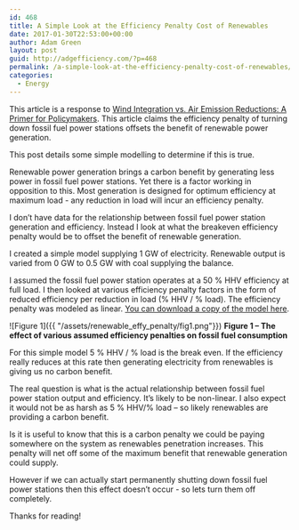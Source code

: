 ```yaml
---
id: 468
title: A Simple Look at the Efficiency Penalty Cost of Renewables
date: 2017-01-30T22:53:00+00:00
author: Adam Green
layout: post
guid: http://adgefficiency.com/?p=468
permalink: /a-simple-look-at-the-efficiency-penalty-cost-of-renewables/
categories:
  - Energy
---
```


This article is a response to [Wind Integration vs. Air Emission Reductions: A Primer for Policymakers](https://www.masterresource.org/integrationfirming/wind-integration-and-emissions/).  This article claims the efficiency penalty of turning down fossil fuel power stations offsets the benefit of renewable power generation.

This post details some simple modelling to determine if this is true.

Renewable power generation brings a carbon benefit by generating less power in fossil fuel power stations.  Yet there is a factor working in opposition to this. Most generation is designed for optimum efficiency at maximum load - any reduction in load will incur an efficiency penalty.

I don’t have data for the relationship between fossil fuel power station generation and efficiency. Instead I look at what the breakeven efficiency penalty would be to offset the benefit of renewable generation.

I created a simple model supplying 1 GW of electricity.  Renewable output is varied from 0 GW to 0.5 GW with coal supplying the balance.

I assumed the fossil fuel power station operates at a 50 % HHV efficiency at full load.  I then looked at various efficiency penalty factors in the form of reduced efficiency per reduction in load (% HHV / % load).   The efficiency penalty was modeled as linear.  [You can download a copy of the model here](https://github.com/ADGEfficiency/adgefficiency.github.io/blob/master/assets/renewable_effy_penalty/coal-efficiency-penalty-2017-01-30.xlsx).

![Figure 1]({{ "/assets/renewable_effy_penalty/fig1.png"}})
**Figure 1 – The effect of various assumed efficiency penalties on fossil fuel consumption**

For this simple model 5 % HHV / % load is the break even.  If the efficiency really reduces at this rate then generating electricity from renewables is giving us no carbon benefit.

The real question is what is the actual relationship between fossil fuel power station output and efficiency.   It’s likely to be non-linear.  I also expect it would not be as harsh as 5 % HHV/% load – so likely renewables are providing a carbon benefit.

Is it is useful to know that this is a carbon penalty we could be paying somewhere on the system as renewables penetration increases.  This penalty will net off some of the maximum benefit that renewable generation could supply.

However if we can actually start permanently shutting down fossil fuel power stations then this effect doesn’t occur - so lets turn them off completely.

Thanks for reading!
